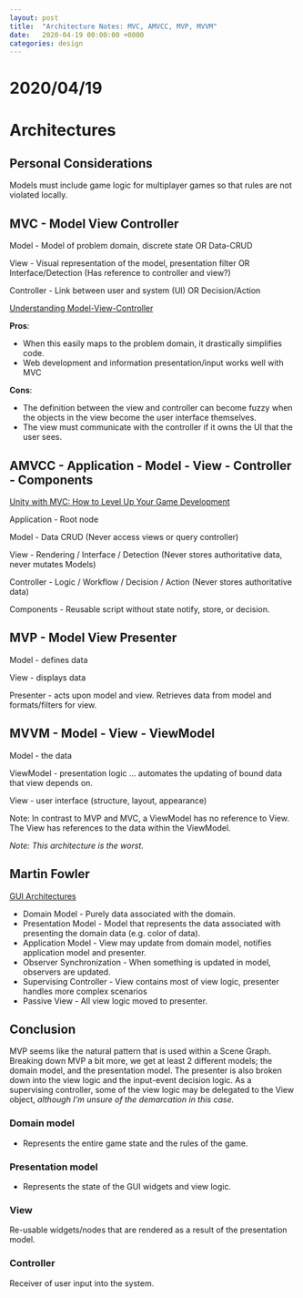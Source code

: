 ```yaml
---
layout: post
title:  "Architecture Notes: MVC, AMVCC, MVP, MVVM"
date:   2020-04-19 00:00:00 +0000
categories: design
---
```


# 2020/04/19

# Architectures

## Personal Considerations

Models must include game logic for multiplayer games so that rules are not violated locally.



## MVC - Model View Controller

Model - Model of problem domain, discrete state  OR Data-CRUD

View - Visual representation of the model, presentation filter OR Interface/Detection (Has reference to controller and view?)

Controller - Link between user and system (UI) OR Decision/Action

[Understanding Model-View-Controller](https://blog.codinghorror.com/understanding-model-view-controller/)

**Pros**:

* When this easily maps to the problem domain, it drastically simplifies code.
* Web development and information presentation/input works well with MVC

**Cons**: 

* The definition between the view and controller can become fuzzy when the objects in the view become the user interface themselves.
* The view must communicate with the controller if it owns the UI that the user sees.

## AMVCC - Application - Model - View - Controller - Components

[Unity with MVC: How to Level Up Your Game Development](https://www.toptal.com/unity-unity3d/unity-with-mvc-how-to-level-up-your-game-development)

Application - Root node

Model - Data CRUD (Never access views or query controller)

View - Rendering / Interface / Detection (Never stores authoritative data, never mutates Models)

Controller - Logic / Workflow / Decision / Action (Never stores authoritative data)

Components - Reusable script without state notify, store, or decision.

## MVP - Model View Presenter

Model - defines data

View - displays data

Presenter - acts upon model and view. Retrieves data from model and formats/filters for view.

## MVVM - Model - View - ViewModel

Model - the data

ViewModel - presentation logic ... automates the updating of bound data that view depends on.

View - user interface (structure, layout, appearance)

Note: In contrast to MVP and MVC, a ViewModel has no reference to View. The View has references to the data within the ViewModel.

*Note: This architecture is the worst.*

## Martin Fowler

[GUI Architectures](https://martinfowler.com/eaaDev/uiArchs.html)

* Domain Model - Purely data associated with the domain.
* Presentation Model - Model that represents the data associated with presenting the domain data (e.g. color of data).
* Application Model - View may update from domain model, notifies application model and presenter.
* Observer Synchronization - When something is updated in model, observers are updated.
* Supervising Controller - View contains most of view logic, presenter handles more complex scenarios
* Passive View - All view logic moved to presenter.

## Conclusion

MVP seems like the natural pattern that is used within a Scene Graph.  Breaking down MVP a bit more, we get at least 2 different models; the domain model, and the presentation model. The presenter is also broken down into the view logic and the input-event decision logic. As a supervising controller, some of the view logic may be delegated to the View object, *although I'm unsure of the demarcation in this case.*

### Domain model

* Represents the entire game state and the rules of the game.

### Presentation model

* Represents the state of the GUI widgets and view logic.

### View

Re-usable widgets/nodes that are rendered as a result of the presentation model.

### Controller

Receiver of user input into the system.

